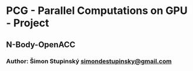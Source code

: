 # PCG - Parallel Computations on GPU - Project
## N-Body-OpenACC

### Author: Šimon Stupinský <simondestupinsky@gmail.com>

